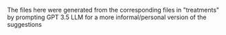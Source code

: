 The files here were generated from the corresponding files in "treatments" by prompting GPT 3.5 LLM for a more informal/personal version of the suggestions
